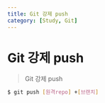 ```yaml
---
title: Git 강제 push
category: [Study, Git]
---
```


# Git 강제 push

> Git 강제 push

```bash
$ git push [원격repo] +[브랜치]
```